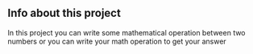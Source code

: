 ## Info about this project
In this project you can write some mathematical operation between two numbers or you can write your math operation to get your answer
